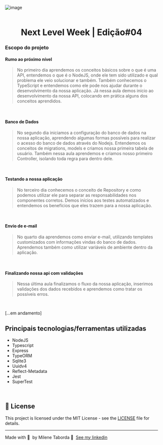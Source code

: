 ![image](https://user-images.githubusercontent.com/57155587/108886363-a620e180-75e7-11eb-8f45-4034a5923832.png)
<br><br>

#  <div align="center">  Next Level Week | Edição#04<div>

### Escopo do projeto

#### Rumo ao próximo nível
> No primeiro dia aprendemos os conceitos básicos sobre o que é uma API, entendemos o que é o NodeJS, onde ele tem sido utilizado e qual problema ele veio solucionar e também. 
Também conhecemos o TypeScript e entendemos como ele pode nos ajudar durante o desenvolvimento da nossa aplicação. 
Já nessa aula demos início ao desenvolvimento da nossa API, colocando em prática alguns dos conceitos aprendidos.
<br>

#### Banco de Dados
> No segundo dia iniciamos a configuração do banco de dados na nossa aplicação, aprendendo algumas formas possíveis para realizar o acesso do banco de dados através do Nodejs. 
Entendemos os conceitos de migrations, models e criamos nossa primeira tabela de usuário. 
Também nessa aula aprendemos e criamos nosso primeiro Controller, isolando toda regra para dentro dele.
<br>

#### Testando a nossa aplicação
> No terceiro dia conhecemos o conceito de Repository e como podemos utilizar ele para separar as responsabilidades nos componentes corretos. 
Demos inícios aos testes automatizados e entendemos os benefícios que eles trazem para a nossa aplicação.
<br>

#### Envio de e-mail
> No quarto dia aprendemos como enviar e-mail, utilizando templates customizados com informações vindas do banco de dados. Aprendemos também como utilizar variáveis de ambiente dentro da aplicação.
<br>

#### Finalizando nossa api com validações
> Nessa última aula finalizamos o fluxo da nossa aplicação, inserimos validações dos dados recebidos e aprendemos como tratar os possíveis erros.
<br>

[...em andamento]
<br>

## Principais tecnologias/ferramentas utilizadas
* NodeJS
* Typescript
* Express
* TypeORM
* Sqlite3
* Uuidv4
* Reflect-Metadata
* Jest
* SuperTest

<br>

## 📝 License

This project is licensed under the MIT License - see the [LICENSE](LICENSE) file for details.

---

Made with 💜 &nbsp;by Milene Taborda 👋 &nbsp;[See my linkedin](https://www.linkedin.com/in/milene-taborda/)
